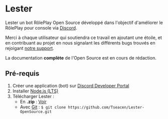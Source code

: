 # Lester
Lester un bot RôlePlay Open Source développé dans l'objectif d'améliorer le RôlePlay pour console via [Discord](https://discord.com/).

Merci à chaque utilisateur qui soutiendra ce travail en ajoutant une étoile, et en contribuant au projet en nous signalant les différents bugs trouvés en rejoigant [notre support](https://discord.gg/ME3y3Bx).

La documentation **complète** de l'Open Source est en cours de rédaction.

## Pré-requis
1. Créer une application (bot) sur [Discord Developer Portal](https://discordapp.com/developers/)
2. Installer [Node.js (LTS)](https://nodejs.org/fr/download/)
3. Télécharger Lester :
    * En **.zip** : [Voir](https://github.com/Tseacen/Lester-OpenSource/releases)
    * Avec [Git](https://git-scm.com/download/win) : `$ git clone https://github.com/Tseacen/Lester-OpenSource.git`

